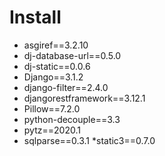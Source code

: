 # Install
* asgiref==3.2.10
* dj-database-url==0.5.0
* dj-static==0.0.6
* Django==3.1.2
* django-filter==2.4.0
* djangorestframework==3.12.1
* Pillow==7.2.0
* python-decouple==3.3
* pytz==2020.1
* sqlparse==0.3.1
*static3==0.7.0
